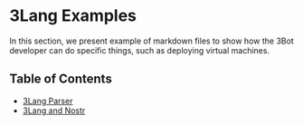 <h1> 3Lang Examples </h1>

In this section, we present example of markdown files to show how the 3Bot developer can do specific things, such as deploying virtual machines.

<h2> Table of Contents </h2>

- [3Lang Parser](./3lang_parser.md)
- [3Lang and Nostr](./3lang_example_nostr.md)